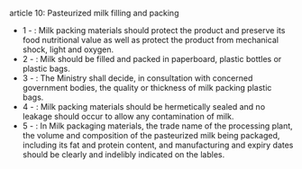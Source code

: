 article 10: Pasteurized milk filling and packing

<ul>
			<li>1 - : Milk packing materials should protect the product and preserve its food nutritional value as well as protect the product from mechanical shock, light and oxygen.<ul>
			</ul></li>			<li>2 - : Milk should be filled and packed in paperboard, plastic bottles or plastic bags.<ul>
			</ul></li>			<li>3 - : The Ministry shall decide, in consultation with concerned government bodies, the quality or thickness of milk packing plastic bags.<ul>
			</ul></li>			<li>4 - : Milk packing materials should be hermetically sealed and no leakage should occur to allow any contamination of milk.<ul>
			</ul></li>			<li>5 - : In Milk packaging materials, the trade name of the processing plant, the volume and composition of the pasteurized milk being packaged, including its fat and protein content, and manufacturing and expiry dates should be clearly and indelibly indicated on the lables.<ul>
			</ul></li></ul>